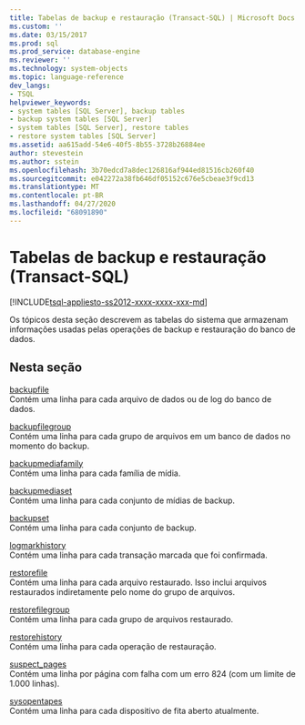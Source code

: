 ```yaml
---
title: Tabelas de backup e restauração (Transact-SQL) | Microsoft Docs
ms.custom: ''
ms.date: 03/15/2017
ms.prod: sql
ms.prod_service: database-engine
ms.reviewer: ''
ms.technology: system-objects
ms.topic: language-reference
dev_langs:
- TSQL
helpviewer_keywords:
- system tables [SQL Server], backup tables
- backup system tables [SQL Server]
- system tables [SQL Server], restore tables
- restore system tables [SQL Server]
ms.assetid: aa615add-54e6-40f5-8b55-3728b26884ee
author: stevestein
ms.author: sstein
ms.openlocfilehash: 3b70edcd7a8dec126816af944ed81516cb260f40
ms.sourcegitcommit: e042272a38fb646df05152c676e5cbeae3f9cd13
ms.translationtype: MT
ms.contentlocale: pt-BR
ms.lasthandoff: 04/27/2020
ms.locfileid: "68091890"
---
```

# <a name="backup-and-restore-tables-transact-sql"></a>Tabelas de backup e restauração (Transact-SQL)
[!INCLUDE[tsql-appliesto-ss2012-xxxx-xxxx-xxx-md](../../includes/tsql-appliesto-ss2012-xxxx-xxxx-xxx-md.md)]

  Os tópicos desta seção descrevem as tabelas do sistema que armazenam informações usadas pelas operações de backup e restauração do banco de dados.  
  
## <a name="in-this-section"></a>Nesta seção  
 [backupfile](../../relational-databases/system-tables/backupfile-transact-sql.md)  
 Contém uma linha para cada arquivo de dados ou de log do banco de dados.  
  
 [backupfilegroup](../../relational-databases/system-tables/backupfilegroup-transact-sql.md)  
 Contém uma linha para cada grupo de arquivos em um banco de dados no momento do backup.  
  
 [backupmediafamily](../../relational-databases/system-tables/backupmediafamily-transact-sql.md)  
 Contém uma linha para cada família de mídia.  
  
 [backupmediaset](../../relational-databases/system-tables/backupmediaset-transact-sql.md)  
 Contém uma linha para cada conjunto de mídias de backup.  
  
 [backupset](../../relational-databases/system-tables/backupset-transact-sql.md)  
 Contém uma linha para cada conjunto de backup.  
  
 [logmarkhistory](../../relational-databases/system-tables/logmarkhistory-transact-sql.md)  
 Contém uma linha para cada transação marcada que foi confirmada.  
  
 [restorefile](../../relational-databases/system-tables/restorefile-transact-sql.md)  
 Contém uma linha para cada arquivo restaurado. Isso inclui arquivos restaurados indiretamente pelo nome do grupo de arquivos.  
  
 [restorefilegroup](../../relational-databases/system-tables/restorefilegroup-transact-sql.md)  
 Contém uma linha para cada grupo de arquivos restaurado.  
  
 [restorehistory](../../relational-databases/system-tables/restorehistory-transact-sql.md)  
 Contém uma linha para cada operação de restauração.  
  
 [suspect_pages](../../relational-databases/system-tables/suspect-pages-transact-sql.md)  
 Contém uma linha por página com falha com um erro 824 (com um limite de 1.000 linhas).  
  
 [sysopentapes](../../relational-databases/system-tables/sysopentapes-transact-sql.md)  
 Contém uma linha para cada dispositivo de fita aberto atualmente.  
  
  
